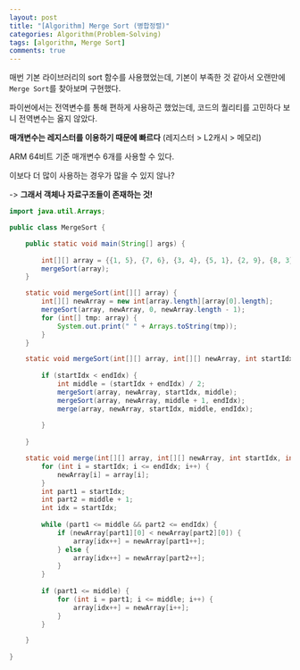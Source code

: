 ```yaml
---
layout: post
title: "[Algorithm] Merge Sort (병합정렬)"
categories: Algorithm(Problem-Solving)
tags: [algorithm, Merge Sort]
comments: true
---
```


매번 기본 라이브러리의 sort 함수를 사용했었는데, 기본이 부족한 것 같아서 오랜만에 `Merge Sort`를 찾아보며 구현했다.

파이썬에서는 전역변수를 통해 편하게 사용하곤 했었는데, 코드의 퀄리티를 고민하다 보니 전역변수는 옳지 않았다.

**매개변수는 레지스터를 이용하기 때문에 빠르다** (레지스터 > L2캐시 > 메모리)

ARM 64비트 기준 매개변수 6개를 사용할 수 있다.

이보다 더 많이 사용하는 경우가 많을 수 있지 않나? 

-> **그래서 객체나 자료구조들이 존재하는 것!**

``` java
import java.util.Arrays;

public class MergeSort {

    public static void main(String[] args) {
        
        int[][] array = {{1, 5}, {7, 6}, {3, 4}, {5, 1}, {2, 9}, {8, 3}, {4, 8}, {2, 6}};
        mergeSort(array);
    }

    static void mergeSort(int[][] array) {
        int[][] newArray = new int[array.length][array[0].length];
        mergeSort(array, newArray, 0, newArray.length - 1);
        for (int[] tmp: array) {
            System.out.print(" " + Arrays.toString(tmp));
        }
    }

    static void mergeSort(int[][] array, int[][] newArray, int startIdx, int endIdx) {
        
        if (startIdx < endIdx) {
            int middle = (startIdx + endIdx) / 2;
            mergeSort(array, newArray, startIdx, middle);
            mergeSort(array, newArray, middle + 1, endIdx);
            merge(array, newArray, startIdx, middle, endIdx);
            
        } 
        
    }

    static void merge(int[][] array, int[][] newArray, int startIdx, int middle, int endIdx) {
        for (int i = startIdx; i <= endIdx; i++) {
            newArray[i] = array[i];
        }
        int part1 = startIdx;
        int part2 = middle + 1;
        int idx = startIdx;
        
        while (part1 <= middle && part2 <= endIdx) {
            if (newArray[part1][0] < newArray[part2][0]) {
                array[idx++] = newArray[part1++];
            } else {
                array[idx++] = newArray[part2++];
            }
        }
        
        if (part1 <= middle) {
            for (int i = part1; i <= middle; i++) {
                array[idx++] = newArray[i++];
            }
        }

    }     
    
}

```